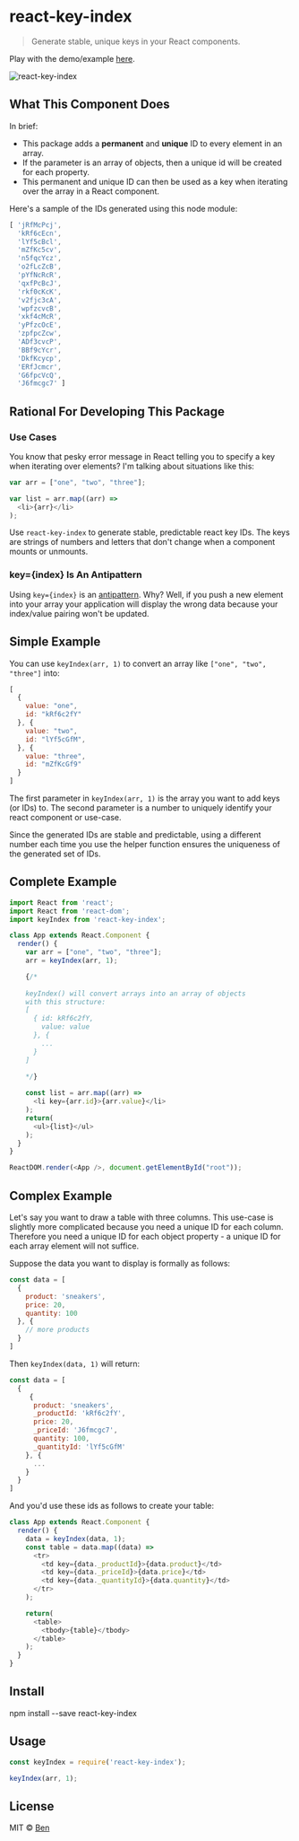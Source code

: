 # react-key-index

> Generate stable, unique keys in your React components.

Play with the demo/example [here](https://runkit.com/589b3ffeebe39d00147ce0dd/589b9f3ec90f930014b5adaa).

![react-key-index](http://www.automationfuel.com/content/images/2017/02/screenshot.png)

## What This Component Does

In brief:

- This package adds a **permanent** and **unique** ID to every element in an array.
- If the parameter is an array of objects, then a unique id will be created for each property.
- This permanent and unique ID can then be used as a key when iterating over the array in a React component.

Here's a sample of the IDs generated using this node module:

```javascript
[ 'jRfMcPcj',
  'kRf6cEcn',
  'lYf5cBcl',
  'mZfKc5cv',
  'n5fqcYcz',
  'o2fLcZcB',
  'pYfNcRcR',
  'qxfPcBcJ',
  'rkf0cKcK',
  'v2fjc3cA',
  'wpfzcvcB',
  'xkf4cMcR',
  'yPfzcOcE',
  'zpfpcZcw',
  'ADf3cvcP',
  'BBf9cYcr',
  'DkfKcycp',
  'ERfJcmcr',
  'G6fpcVcQ',
  'J6fmcgc7' ]
  ```

## Rational For Developing This Package

### Use Cases

You know that pesky error message in React telling you to specify a key when iterating over elements? I'm talking about situations like this:

```javascript
var arr = ["one", "two", "three"];

var list = arr.map((arr) => 
  <li>{arr}</li>
);
```

Use ```react-key-index``` to generate stable, predictable react key IDs. The keys are strings of numbers and letters that don't change when a component mounts or unmounts.

### key={index} Is An Antipattern

Using ```key={index}``` is an [antipattern](https://medium.com/@robinpokorny/index-as-a-key-is-an-anti-pattern-e0349aece318#.vt7esin5q). Why? Well, if you push a new element into your array your application will display the wrong data because your index/value pairing won't be updated.

## Simple Example

You can use ```keyIndex(arr, 1)``` to convert an array like ```["one", "two", "three"]``` into:

```javascript
[
  {
    value: "one",
    id: "kRf6c2fY"
  }, {
    value: "two",
    id: "lYf5cGfM",
  }, {
    value: "three",
    id: "mZfKcGf9"
  }
]
```

The first parameter in ```keyIndex(arr, 1)``` is the array you want to add keys (or IDs) to. The second parameter is a number to uniquely identify your react component or use-case.

Since the generated IDs are stable and predictable, using a different number each time you use the helper function ensures the uniqueness of the generated set of IDs.

## Complete Example

```javascript
import React from 'react';
import React from 'react-dom';
import keyIndex from 'react-key-index';

class App extends React.Component {
  render() {
    var arr = ["one", "two", "three"];
    arr = keyIndex(arr, 1);

    {/* 
    
    keyIndex() will convert arrays into an array of objects 
    with this structure: 
    [
      { id: kRf6c2fY, 
        value: value
      }, {
        ...
      }
    ]
    
    */}

    const list = arr.map((arr) => 
      <li key={arr.id}>{arr.value}</li>
    );
    return(
      <ul>{list}</ul>
    );
  }
}

ReactDOM.render(<App />, document.getElementById("root"));
```

## Complex Example

Let's say you want to draw a table with three columns. This use-case is slightly more complicated because you need a unique ID for each column. Therefore you need a unique ID for each object property - a unique ID for each array element will not suffice.

Suppose the data you want to display is formally as follows:

```javascript
const data = [
  {
    product: 'sneakers',
    price: 20,
    quantity: 100
  }, {
    // more products
  }
]
```

Then ```keyIndex(data, 1)``` will return:

```javascript
const data = [
  {
     {
      product: 'sneakers',
      _productId: 'kRf6c2fY',
      price: 20,
      _priceId: 'J6fmcgc7',
      quantity: 100,
      _quantityId: 'lYf5cGfM'
    }, {
      ...
    }
  }
]
```

And you'd use these ids as follows to create your table:

```javascript
class App extends React.Component {
  render() {
    data = keyIndex(data, 1);
    const table = data.map((data) => 
      <tr>
        <td key={data._productId}>{data.product}</td>
        <td key={data._priceId}>{data.price}</td>
        <td key={data._quantityId}>{data.quantity}</td>
      </tr>
    );

    return(
      <table>
        <tbody>{table}</tbody>
      </table>
    );
  }
}
```

## Install

  npm install --save react-key-index

## Usage

```js
const keyIndex = require('react-key-index');

keyIndex(arr, 1); 
```

## License

MIT © [Ben](http://automationfuel.com)
